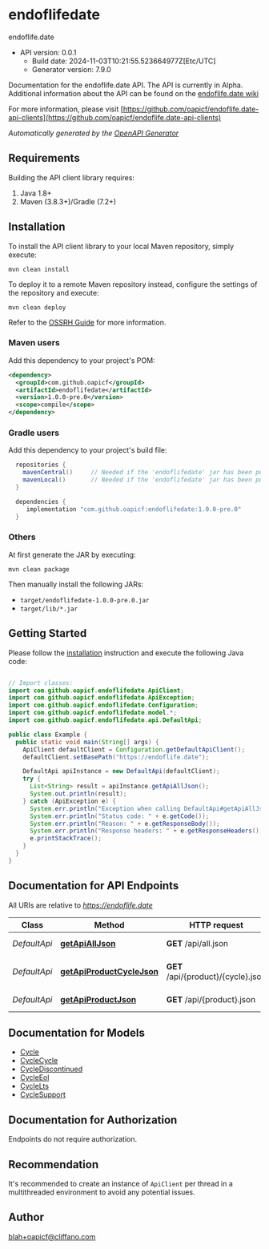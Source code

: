 # endoflifedate

endoflife.date
- API version: 0.0.1
  - Build date: 2024-11-03T10:21:55.523664977Z[Etc/UTC]
  - Generator version: 7.9.0

Documentation for the endoflife.date API. The API is currently in Alpha. Additional information about the API can be found on the [endoflife.date wiki](https://github.com/endoflife-date/endoflife.date/wiki)

  For more information, please visit [https://github.com/oapicf/endoflife.date-api-clients](https://github.com/oapicf/endoflife.date-api-clients)

*Automatically generated by the [OpenAPI Generator](https://openapi-generator.tech)*


## Requirements

Building the API client library requires:
1. Java 1.8+
2. Maven (3.8.3+)/Gradle (7.2+)

## Installation

To install the API client library to your local Maven repository, simply execute:

```shell
mvn clean install
```

To deploy it to a remote Maven repository instead, configure the settings of the repository and execute:

```shell
mvn clean deploy
```

Refer to the [OSSRH Guide](http://central.sonatype.org/pages/ossrh-guide.html) for more information.

### Maven users

Add this dependency to your project's POM:

```xml
<dependency>
  <groupId>com.github.oapicf</groupId>
  <artifactId>endoflifedate</artifactId>
  <version>1.0.0-pre.0</version>
  <scope>compile</scope>
</dependency>
```

### Gradle users

Add this dependency to your project's build file:

```groovy
  repositories {
    mavenCentral()     // Needed if the 'endoflifedate' jar has been published to maven central.
    mavenLocal()       // Needed if the 'endoflifedate' jar has been published to the local maven repo.
  }

  dependencies {
     implementation "com.github.oapicf:endoflifedate:1.0.0-pre.0"
  }
```

### Others

At first generate the JAR by executing:

```shell
mvn clean package
```

Then manually install the following JARs:

* `target/endoflifedate-1.0.0-pre.0.jar`
* `target/lib/*.jar`

## Getting Started

Please follow the [installation](#installation) instruction and execute the following Java code:

```java

// Import classes:
import com.github.oapicf.endoflifedate.ApiClient;
import com.github.oapicf.endoflifedate.ApiException;
import com.github.oapicf.endoflifedate.Configuration;
import com.github.oapicf.endoflifedate.model.*;
import com.github.oapicf.endoflifedate.api.DefaultApi;

public class Example {
  public static void main(String[] args) {
    ApiClient defaultClient = Configuration.getDefaultApiClient();
    defaultClient.setBasePath("https://endoflife.date");

    DefaultApi apiInstance = new DefaultApi(defaultClient);
    try {
      List<String> result = apiInstance.getApiAllJson();
      System.out.println(result);
    } catch (ApiException e) {
      System.err.println("Exception when calling DefaultApi#getApiAllJson");
      System.err.println("Status code: " + e.getCode());
      System.err.println("Reason: " + e.getResponseBody());
      System.err.println("Response headers: " + e.getResponseHeaders());
      e.printStackTrace();
    }
  }
}

```

## Documentation for API Endpoints

All URIs are relative to *https://endoflife.date*

Class | Method | HTTP request | Description
------------ | ------------- | ------------- | -------------
*DefaultApi* | [**getApiAllJson**](docs/DefaultApi.md#getApiAllJson) | **GET** /api/all.json | All Products
*DefaultApi* | [**getApiProductCycleJson**](docs/DefaultApi.md#getApiProductCycleJson) | **GET** /api/{product}/{cycle}.json | Single cycle details
*DefaultApi* | [**getApiProductJson**](docs/DefaultApi.md#getApiProductJson) | **GET** /api/{product}.json | Get All Details


## Documentation for Models

 - [Cycle](docs/Cycle.md)
 - [CycleCycle](docs/CycleCycle.md)
 - [CycleDiscontinued](docs/CycleDiscontinued.md)
 - [CycleEol](docs/CycleEol.md)
 - [CycleLts](docs/CycleLts.md)
 - [CycleSupport](docs/CycleSupport.md)


<a id="documentation-for-authorization"></a>
## Documentation for Authorization

Endpoints do not require authorization.


## Recommendation

It's recommended to create an instance of `ApiClient` per thread in a multithreaded environment to avoid any potential issues.

## Author

blah+oapicf@cliffano.com

